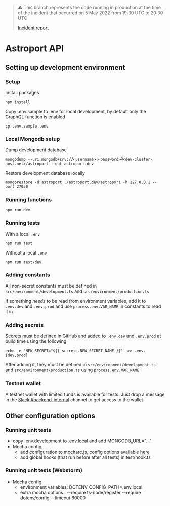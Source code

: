 > :warning: This branch represents the code running in production at the time of the incident that occurred on 5 May 2022 from 19:30 UTC to 20:30 UTC
> 
> [Incident report](https://www.notion.so/astroport/05-05-2022-8db2c29d2e18467fb023faa237180aa9)

# Astroport API

## Setting up development environment

### Setup

Install packages

```
npm install
```

Copy .env.sample to .env for local development, by default only the GraphQL function is enabled

```
cp .env.sample .env
```

### Local Mongodb setup

Dump development database

```
mongodump --uri mongodb+srv://<username>:<password>@<dev-cluster-host.net>/astroport --out astroport.dev
```

Restore development database locally

```
mongorestore -d astroport ./astroport.dev/astroport -h 127.0.0.1 --port 27050
```

### Running functions

```
npm run dev
```

### Running tests

With a local `.env`

```
npm run test
```

Without a local `.env`

```
npm run test-dev
```

### Adding constants

All non-secret constants must be defined in `src/environment/development.ts`
and `src/environment/production.ts`

If something _needs_ to be read from environment variables, add it to
`.env.dev` and `.env.prod` and use `process.env.VAR_NAME` in constants to
read it in

### Adding secrets

Secrets must be defined in GitHub and added to `.env.dev` and `.env.prod`
at build time using the following

```
echo -e 'NEW_SECRET="${{ secrets.NEW_SECRET_NAME }}"' >> .env.{dev,prod}
```

After adding it, they must be defined in `src/environment/development.ts`
and `src/environment/production.ts` using `process.env.VAR_NAME`

### Testnet wallet

A testnet wallet with limited funds is available for tests. Just drop a message
in the [Slack #backend-internal](https://astrochad.slack.com/archives/C03B289KPDX)
channel to get access to the wallet

## Other configuration options

### Running unit tests

- copy .env.development to .env.local and add MONGODB_URL="..."
- Mocha config
  - add configuration to mocharc.js, config options available [here](https://github.com/mochajs/mocha/blob/master/example/config/.mocharc.js)
  - add global hooks (that run before after all tests) in test/hook.ts

### Running unit tests (Webstorm)

- Mocha config
  - environment variables: DOTENV_CONFIG_PATH=.env.local
  - extra mocha options : --require ts-node/register --require dotenv/config --timeout 60000
